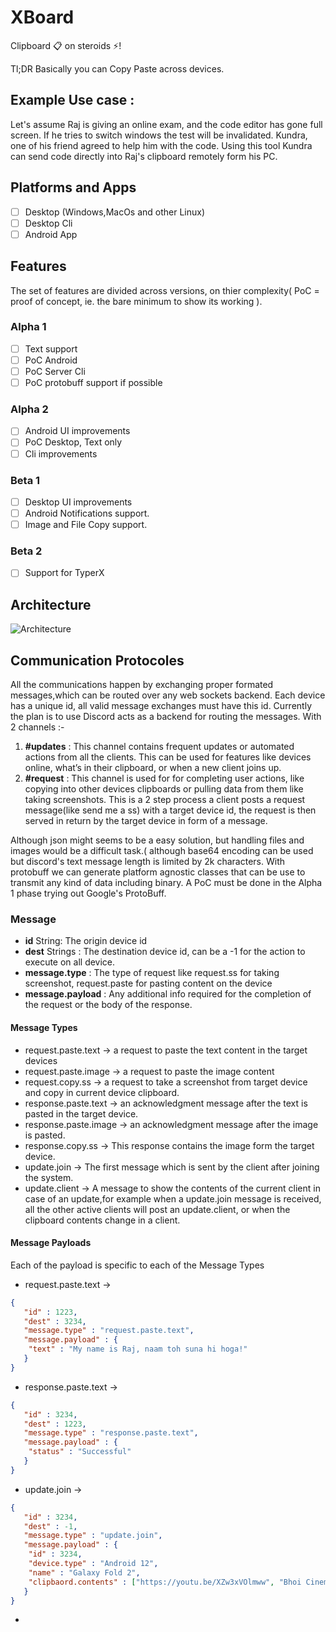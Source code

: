 # XBoard
Clipboard 📋 on steroids ⚡!

Tl;DR
Basically you can Copy Paste across devices.

## Example Use case :
Let's assume Raj is giving an online exam, and the code editor has gone full screen. If he tries to switch windows the test will be invalidated. 
Kundra, one of his friend agreed to help him with the code. Using this tool Kundra can send code directly into Raj's clipboard remotely form his PC.


## Platforms and Apps

- [ ] Desktop (Windows,MacOs and other Linux)  
- [ ] Desktop Cli
- [ ] Android App

## Features
The set of features are divided across versions, on thier complexity( PoC = proof of concept, ie. the bare minimum to show its working ).

###  Alpha 1 
- [ ] Text support 
- [ ] PoC Android 
- [ ] PoC Server Cli 
- [ ] PoC protobuff support if possible 
### Alpha 2 
- [ ] Android UI improvements
- [ ] PoC Desktop, Text only 
- [ ] Cli improvements
### Beta 1
- [ ] Desktop UI improvements
- [ ] Android Notifications support.
- [ ] Image and File Copy support.
### Beta 2
- [ ] Support for TyperX


## Architecture 

![Architecture](https://user-images.githubusercontent.com/39855414/127747972-175420f6-53c7-44a3-8ccc-656d89641791.png)

## Communication Protocoles 

All the communications happen by exchanging proper formated messages,which can be routed over any web sockets backend.
Each device has a unique id, all valid message exchanges must have this id. 
Currently the plan is to use Discord acts as a backend for routing the messages. With 2 channels :- 

1. **#updates** : This channel contains frequent updates or automated actions from all the clients. This can be used for features like devices online, what’s in their clipboard, or when a new client joins up.
2. **#request** : This channel is used for for completing user actions, like copying into other devices clipboards or pulling data from them like taking screenshots. This is a 2 step process a client posts a request message(like send me a ss) with a target device id, the request is then served in return by the target device in form of a message.

Although json might seems to be a easy solution, but handling files and images would be a difficult task.( although base64 encoding can be used but discord's text message length is limited by 2k characters. With protobuff we can generate platform agnostic classes that can be use to transmit any kind of data including binary.
A PoC must be done in the Alpha 1 phase trying out Google's ProtoBuff. 

### Message
- **id** String: The origin device id  
- **dest** Strings : The destination device id, can be a -1 for the action to execute on all device.  
- **message.type** : The type of request like request.ss for taking screenshot, request.paste for pasting content on the device  
- **message.payload** : Any additional info required for the completion of the request or the body of the response.

#### Message Types 
- request.paste.text -> a request to paste the text content in the target devices
- request.paste.image -> a request to paste the image content 
- request.copy.ss -> a request to take a screenshot from target device and copy in current device clipboard.
- response.paste.text -> an acknowledgment message after the text is pasted in the target device.
- response.paste.image -> an acknowledgment message after the image is pasted.
- response.copy.ss -> This response contains the image form the target device.
- update.join -> The first message which is sent by the client after joining the system.
- update.client -> A message to show the contents of the current client in case of an update,for example when a update.join message is received, all the other active clients will post an update.client, or when the clipboard contents change in a client.

#### Message Payloads 
Each of the payload is specific to each of the Message Types 
- request.paste.text -> 
```json 
{
   "id" : 1223,
   "dest" : 3234,
   "message.type" : "request.paste.text",
   "message.payload" : {
    "text" : "My name is Raj, naam toh suna hi hoga!" 
   }
}
```
- response.paste.text -> 
```json 
{
   "id" : 3234,
   "dest" : 1223,
   "message.type" : "response.paste.text",
   "message.payload" : {
    "status" : "Successful"  
   }  
}
```
- update.join -> 
```json 
{
   "id" : 3234,
   "dest" : -1,
   "message.type" : "update.join",
   "message.payload" : {
    "id" : 3234,
    "device.type" : "Android 12",
    "name" : "Galaxy Fold 2",
    "clipbaord.contents" : ["https://youtu.be/XZw3xVOlmww", "Bhoi Cinematic universe"] 
   }  
}
```
- 




